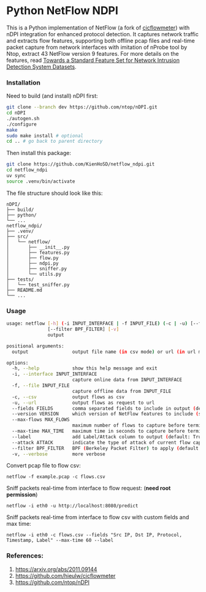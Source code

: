 # Python NetFlow NDPI

This is a Python implementation of NetFlow (a fork of [cicflowmeter](https://github.com/hieulw/cicflowmeter)) with nDPI integration for enhanced protocol detection. It captures network traffic and extracts flow features, supporting both offline pcap files and real-time packet capture from network interfaces with imitation of nProbe tool by Ntop, extract 43 NetFlow version 9 features. For more details on the features, read [Towards a Standard Feature Set for Network Intrusion Detection System Datasets](https://arxiv.org/pdf/2101.11315).

### Installation

Need to build (and install) nDPI first:

```sh
git clone --branch dev https://github.com/ntop/nDPI.git
cd nDPI
./autogen.sh
./configure
make
sudo make install # optional
cd .. # go back to parent directory
```

Then install this package:

```sh
git clone https://github.com/KienHoSD/netflow_ndpi.git
cd netflow_ndpi
uv sync
source .venv/bin/activate
```

The file structure should look like this:

```
nDPI/
├── build/
├── python/
└── ...
netflow_ndpi/
├── .venv/
├── src/
│   └── netflow/
│       ├── __init__.py
│       ├── features.py
│       ├── flow.py
│       ├── ndpi.py
│       ├── sniffer.py
│       └── utils.py
├── tests/
│   └── test_sniffer.py
├── README.md
└── ...
```

### Usage

```sh
usage: netflow [-h] (-i INPUT_INTERFACE | -f INPUT_FILE) (-c | -u) [--fields FIELDS | --version VERSION] [--max-flows MAX_FLOWS] [--max-time MAX_TIME] [--label] [--attack ATTACK]
               [--filter BPF_FILTER] [-v]
               output

positional arguments:
  output                output file name (in csv mode) or url (in url mode)

options:
  -h, --help            show this help message and exit
  -i, --interface INPUT_INTERFACE
                        capture online data from INPUT_INTERFACE
  -f, --file INPUT_FILE
                        capture offline data from INPUT_FILE
  -c, --csv             output flows as csv
  -u, --url             output flows as request to url
  --fields FIELDS       comma separated fields to include in output (default: all)
  --version VERSION     which version of NetFlow features to include (support: 1,2,3) (default: 2)
  --max-flows MAX_FLOWS
                        maximum number of flows to capture before terminating (default: unlimited)
  --max-time MAX_TIME   maximum time in seconds to capture before terminating (default: unlimited)
  --label               add Label/Attack column to output (default: True)
  --attack ATTACK       indicate the type of attack of current flow capturing
  --filter BPF_FILTER   BPF (Berkeley Packet Filter) to apply (default: 'ip and (tcp or udp or icmp)')
  -v, --verbose         more verbose
```

Convert pcap file to flow csv:

```
netflow -f example.pcap -c flows.csv
```

Sniff packets real-time from interface to flow request: (**need root permission**)

```
netflow -i eth0 -u http://localhost:8080/predict
```

Sniff packets real-time from interface to flow csv with custom fields and max time:

```
netflow -i eth0 -c flows.csv --fields "Src IP, Dst IP, Protocol, Timestamp, Label" --max-time 60 --label
```

### References:

1. https://arxiv.org/abs/2011.09144
2. https://github.com/hieulw/cicflowmeter
3. https://github.com/ntop/nDPI
